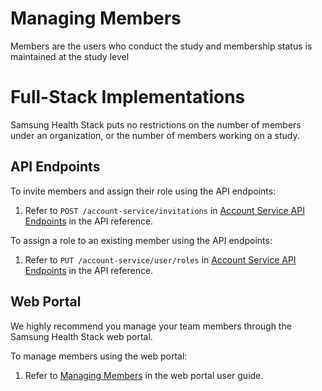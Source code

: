 
# Managing Members



Members are the users who conduct the study and membership status is maintained at the study level

# Full-Stack Implementations

Samsung Health Stack puts no restrictions on the number of members under an organization, or the number of members working on a study.

## API Endpoints

To invite members and assign their role using the API endpoints:

1. Refer to `POST /account-service/invitations` in [Account Service API Endpoints](../all-endpoints/account-service-api-endpoints.md) in the API reference.

To assign a role to an existing member using the API endpoints:

1. Refer to `PUT /account-service/user/roles` in [Account Service API Endpoints](../all-endpoints/account-service-api-endpoints.md) in the API reference.


## Web Portal

We highly recommend you manage your team members through the Samsung Health Stack web portal.

To manage members using the web portal:

1. Refer to [Managing Members](../../../../portal-guide/study-management/portal-manage-members.md) in the web portal user guide.
